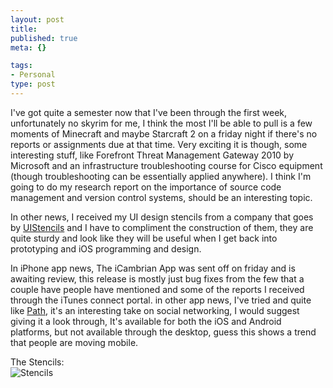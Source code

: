 ```yaml
--- 
layout: post
title: 
published: true
meta: {}

tags: 
- Personal
type: post
---
```


I've got quite a semester now that I've been through the first week, unfortunately no skyrim for me, I think the most I'll be able to pull is a few moments of Minecraft and maybe Starcraft 2 on a friday night if there's no reports or assignments due at that time. Very exciting it is though, some interesting stuff, like Forefront Threat Management Gateway 2010 by Microsoft and an infrastructure troubleshooting course for Cisco equipment (though troubleshooting can be essentially applied anywhere). I think I'm going to do my research report on the importance of source code management and version control systems, should be an interesting topic.  

In other news, I received my UI design stencils from a company that goes by [UIStencils](http://uistencils.com) and I have to compliment the construction of them, they are quite sturdy and look like they will be useful when I get back into prototyping and iOS programming and design.  

In iPhone app news, The iCambrian App was sent off on friday and is awaiting review, this release is mostly just bug fixes from the few that a couple have people have mentioned and some of the reports I received through the iTunes connect portal. in other app news, I've tried and quite like [Path](https://path.com), it's an interesting take on social networking, I would suggest giving it a look through, It's available for both the iOS and Android platforms, but not available through the desktop, guess this shows a trend that people are moving mobile.  

The Stencils:  
![Stencils](http://dl.dropbox.com/u/15585118/Blog%20Photos/Stencils.jpg)